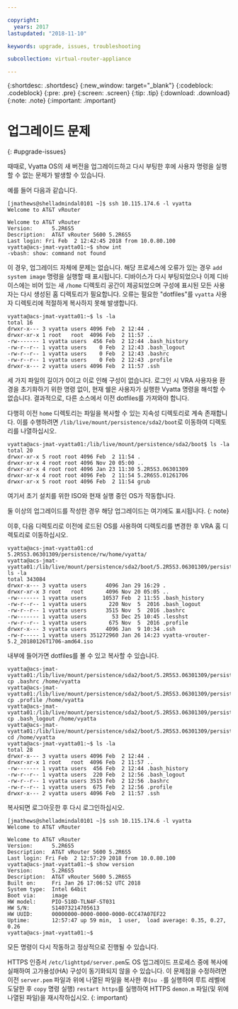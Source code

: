 ```yaml
---

copyright:
  years: 2017
lastupdated: "2018-11-10"

keywords: upgrade, issues, troubleshooting

subcollection: virtual-router-appliance

---
```


{:shortdesc: .shortdesc}
{:new_window: target="_blank"}
{:codeblock: .codeblock}
{:pre: .pre}
{:screen: .screen}
{:tip: .tip}
{:download: .download}
{:note: .note}
{:important: .important}

# 업그레이드 문제
{: #upgrade-issues}

때때로, Vyatta OS의 새 버전을 업그레이드하고 다시 부팅한 후에 사용자 명령을 실행할 수 없는 문제가 발생할 수 있습니다.

예를 들어 다음과 같습니다.

```
[jmathews@shelladmindal0101 ~]$ ssh 10.115.174.6 -l vyatta
Welcome to AT&T vRouter

Welcome to AT&T vRouter
Version:      5.2R6S5
Description:  AT&T vRouter 5600 5.2R6S5
Last login: Fri Feb  2 12:42:45 2018 from 10.0.80.100
vyatta@acs-jmat-vyatta01:~$ show int
-vbash: show: command not found
```

이 경우, 업그레이드 자체에 문제는 없습니다. 해당 프로세스에 오류가 있는 경우 `add system image` 명령을 실행할 때 표시됩니다. 디바이스가 다시 부팅되었으나 이제 디바이스에는 비어 있는 새 `/home` 디렉토리 공간이 제공되었으며 구성에 표시된 모든 사용자는 다시 생성된 홈 디렉토리가 필요합니다. 오류는 필요한 "dotfiles"를 `vyatta` 사용자 디렉토리에 적절하게 복사하지 못해 발생합니다.

```
vyatta@acs-jmat-vyatta01:~$ ls -la
total 16
drwxr-x--- 3 vyatta users 4096 Feb  2 12:44 .
drwxr-xr-x 1 root   root  4096 Feb  2 11:57 ..
-rw------- 1 vyatta users  456 Feb  2 12:44 .bash_history
-rw-r--r-- 1 vyatta users    0 Feb  2 12:43 .bash_logout
-rw-r--r-- 1 vyatta users    0 Feb  2 12:43 .bashrc
-rw-r--r-- 1 vyatta users    0 Feb  2 12:43 .profile
drwxr-x--- 2 vyatta users 4096 Feb  2 11:57 .ssh
```

세 가지 파일의 길이가 0이고 이로 인해 구성이 없습니다. 로그인 시 VRA 사용자용 환경을 초기화하기 위한 명령 없이, 현재 쉘은 사용자가 실행한 Vyatta 명령을 해석할 수 없습니다. 결과적으로, 다른 소스에서 이전 dotfiles를 가져와야 합니다.

다행히 이전 `home` 디렉토리는 파일을 복사할 수 있는 지속성 디렉토리로 계속 존재합니다. 이를 수행하려면 `/lib/live/mount/persistence/sda2/boot`로 이동하여 디렉토리를 나열하십시오.

```
vyatta@acs-jmat-vyatta01:/lib/live/mount/persistence/sda2/boot$ ls -la
total 20
drwxr-xr-x 5 root root 4096 Feb  2 11:54 .
drwxr-xr-x 4 root root 4096 Nov 20 05:00 ..
drwxr-xr-x 4 root root 4096 Jan 23 11:30 5.2R5S3.06301309
drwxr-xr-x 4 root root 4096 Feb  2 11:54 5.2R6S5.01261706
drwxr-xr-x 5 root root 4096 Feb  2 11:54 grub
```

여기서 초기 설치를 위한 ISO와 현재 실행 중인 OS가 작동합니다.

둘 이상의 업그레이드를 작성한 경우 해당 업그레이드는 여기에도 표시됩니다.
{: note}

이후, 다음 디렉토리로 이전에 로드된 OS를 사용하여 디렉토리를 변경한 후 VRA 홈 디렉토리로 이동하십시오.

```
vyatta@acs-jmat-vyatta01:cd 5.2R5S3.06301309/persistence/rw/home/vyatta/
vyatta@acs-jmat-vyatta01:/lib/live/mount/persistence/sda2/boot/5.2R5S3.06301309/persistence/rw/home/vyatta$ ls -la
total 343084
drwxr-x--- 3 vyatta users      4096 Jan 29 16:29 .
drwxr-xr-x 3 root   root       4096 Nov 20 05:05 ..
-rw------- 1 vyatta users     10537 Feb  2 11:55 .bash_history
-rw-r--r-- 1 vyatta users       220 Nov  5  2016 .bash_logout
-rw-r--r-- 1 vyatta users      3515 Nov  5  2016 .bashrc
-rw------- 1 vyatta users        53 Dec 25 10:45 .lesshst
-rw-r--r-- 1 vyatta users       675 Nov  5  2016 .profile
drwxr-x--- 3 vyatta users      4096 Jan  9 10:34 .ssh
-rw-r----- 1 vyatta users 351272960 Jan 26 14:23 vyatta-vrouter-5.2_20180126T1706-amd64.iso
```

내부에 들어가면 dotfiles를 볼 수 있고 복사할 수 있습니다.

```
vyatta@acs-jmat-vyatta01:/lib/live/mount/persistence/sda2/boot/5.2R5S3.06301309/persistence/rw/home/vyatta$ cp .bashrc /home/vyatta
vyatta@acs-jmat-vyatta01:/lib/live/mount/persistence/sda2/boot/5.2R5S3.06301309/persistence/rw/home/vyatta$ cp .profile /home/vyatta
vyatta@acs-jmat-vyatta01:/lib/live/mount/persistence/sda2/boot/5.2R5S3.06301309/persistence/rw/home/vyatta$ cp .bash_logout /home/vyatta
vyatta@acs-jmat-vyatta01:/lib/live/mount/persistence/sda2/boot/5.2R5S3.06301309/persistence/rw/home/vyatta$ cd /home/vyatta
vyatta@acs-jmat-vyatta01:~$ ls -la
total 28
drwxr-x--- 3 vyatta users 4096 Feb  2 12:44 .
drwxr-xr-x 1 root   root  4096 Feb  2 11:57 ..
-rw------- 1 vyatta users  456 Feb  2 12:44 .bash_history
-rw-r--r-- 1 vyatta users  220 Feb  2 12:56 .bash_logout
-rw-r--r-- 1 vyatta users 3515 Feb  2 12:56 .bashrc
-rw-r--r-- 1 vyatta users  675 Feb  2 12:56 .profile
drwxr-x--- 2 vyatta users 4096 Feb  2 11:57 .ssh
```

복사되면 로그아웃한 후 다시 로그인하십시오. 

```
[jmathews@shelladmindal0101 ~]$ ssh 10.115.174.6 -l vyatta
Welcome to AT&T vRouter

Welcome to AT&T vRouter
Version:      5.2R6S5
Description:  AT&T vRouter 5600 5.2R6S5
Last login: Fri Feb  2 12:57:29 2018 from 10.0.80.100
vyatta@acs-jmat-vyatta01:~$ show version
Version:      5.2R6S5
Description:  AT&T vRouter 5600 5.2R6S5
Built on:     Fri Jan 26 17:06:52 UTC 2018
System type:  Intel 64bit
Boot via:     image
HW model:     PIO-518D-TLN4F-ST031
HW S/N:       S14073214705613
HW UUID:      00000000-0000-0000-0000-0CC47A07EF22
Uptime:       12:57:47 up 59 min,  1 user,  load average: 0.35, 0.27, 0.26
vyatta@acs-jmat-vyatta01:~$
```
모든 명령이 다시 작동하고 정상적으로 진행될 수 있습니다.

HTTPS 인증서 `/etc/lighttpd/server.pem`도 OS 업그레이드 프로세스 중에 복사에 실패하여 고가용성(HA) 구성이 동기화되지 않을 수 있습니다. 이 문제점을 수정하려면 이전 `server.pem` 파일과 위에 나열된 파일을 복사한 후(`su -`를 실행하여 루트 레벨에 도달한 후 `copy` 명령 실행) `restart https`를 실행하여 HTTPS `demon.m` 파일(및 위에 나열된 파일)을 재시작하십시오.
{: important}
